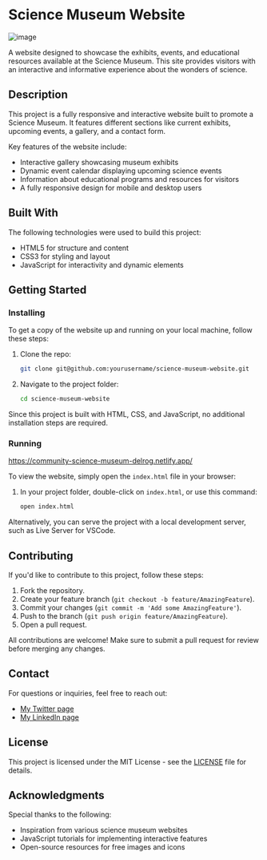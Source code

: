 # Science Museum Website

![image](<img width="1439" alt="Screenshot 2024-10-01 at 11 13 20" src="https://github.com/user-attachments/assets/3cefa69e-6d40-4519-85c7-d3720bcf88a2">)

A website designed to showcase the exhibits, events, and educational resources available at the Science Museum. This site provides visitors with an interactive and informative experience about the wonders of science.

## Description

This project is a fully responsive and interactive website built to promote a Science Museum. It features different sections like current exhibits, upcoming events, a gallery, and a contact form. 

Key features of the website include:

- Interactive gallery showcasing museum exhibits
- Dynamic event calendar displaying upcoming science events
- Information about educational programs and resources for visitors
- A fully responsive design for mobile and desktop users

## Built With

The following technologies were used to build this project:

- HTML5 for structure and content
- CSS3 for styling and layout
- JavaScript for interactivity and dynamic elements

## Getting Started

### Installing

To get a copy of the website up and running on your local machine, follow these steps:

1. Clone the repo:

    ```bash
    git clone git@github.com:yourusername/science-museum-website.git
    ```

2. Navigate to the project folder:

    ```bash
    cd science-museum-website
    ```

Since this project is built with HTML, CSS, and JavaScript, no additional installation steps are required.

### Running

https://community-science-museum-delrog.netlify.app/

To view the website, simply open the `index.html` file in your browser:

1. In your project folder, double-click on `index.html`, or use this command:

    ```bash
    open index.html
    ```

Alternatively, you can serve the project with a local development server, such as Live Server for VSCode.

## Contributing

If you'd like to contribute to this project, follow these steps:

1. Fork the repository.
2. Create your feature branch (`git checkout -b feature/AmazingFeature`).
3. Commit your changes (`git commit -m 'Add some AmazingFeature'`).
4. Push to the branch (`git push origin feature/AmazingFeature`).
5. Open a pull request.

All contributions are welcome! Make sure to submit a pull request for review before merging any changes.

## Contact

For questions or inquiries, feel free to reach out:

- [My Twitter page](https://www.twitter.com)
- [My LinkedIn page](https://www.linkedin.com)

## License

This project is licensed under the MIT License - see the [LICENSE](LICENSE) file for details.

## Acknowledgments

Special thanks to the following:

- Inspiration from various science museum websites
- JavaScript tutorials for implementing interactive features
- Open-source resources for free images and icons
